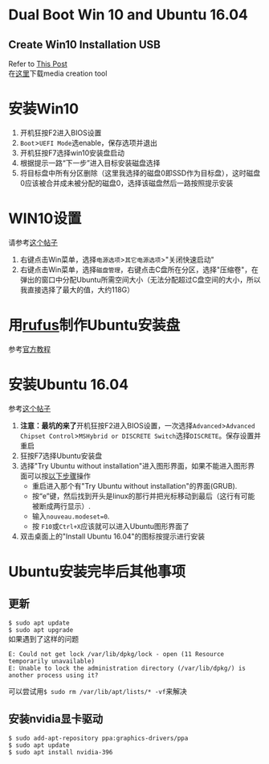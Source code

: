 # Dual Boot Win 10 and Ubuntu 16.04

## Create Win10 Installation USB
Refer to [This Post](https://answers.microsoft.com/en-us/windows/forum/windows_10-windows_install/clean-install-windows-10/1c426bdf-79b1-4d42-be93-17378d93e587) <br/>
在[这里](https://www.microsoft.com/en-us/software-download/windows10ISO)下载media creation tool

# 安装Win10
1. 开机狂按F2进入BIOS设置
2. `Boot`>`UEFI Mode`选enable，保存选项并退出
3. 开机狂按F7选择win10安装盘启动
4. 根据提示一路“下一步”进入目标安装磁盘选择
5. 将目标盘中所有分区删除（这里我选择的磁盘0即SSD作为目标盘），这时磁盘0应该被合并成未被分配的磁盘0，选择该磁盘然后一路按照提示安装

# WIN10设置
请参考[这个帖子](http://www.everydaylinuxuser.com/2015/11/how-to-install-ubuntu-linux-alongside.html)
1. 右键点击Win菜单，选择`电源选项`>`其它电源选项`>"关闭快速启动"
2. 右键点击Win菜单，选择`磁盘管理`，右键点击C盘所在分区，选择"压缩卷"，在弹出的窗口中分配Ubuntu所需空间大小（无法分配超过C盘空间的大小，所以我直接选择了最大的值，大约118G）

# 用[rufus](https://rufus.akeo.ie/)制作Ubuntu安装盘
参考[官方教程](https://tutorials.ubuntu.com/tutorial/tutorial-create-a-usb-stick-on-windows)
 
# 安装Ubuntu 16.04
参考[这个帖子](https://blog.csdn.net/qq_39105012/article/details/80427792)
1. **注意：最坑的来了**开机狂按F2进入BIOS设置，一次选择`Advanced`>`Advanced Chipset Control`>`MSHybrid or DISCRETE Switch`选择`DISCRETE`。保存设置并重启
2. 狂按F7选择Ubuntu安装盘
3. 选择"Try Ubuntu without installation"进入图形界面，如果不能进入图形界面可以按[以下步骤](https://askubuntu.com/questions/760934/graphics-issues-after-while-installing-ubuntu-16-04-16-10-with-nvidia-graphics)操作
    - 重启进入那个有"Try Ubuntu without installation"的界面(GRUB).
    - 按“e”键，然后找到开头是linux的那行并把光标移动到最后（这行有可能被断成两行显示）.
    - 输入`nouveau.modeset=0`.
    - 按 `F10`或`Ctrl+X`应该就可以进入Ubuntu图形界面了
4. 双击桌面上的"Install Ubuntu 16.04"的图标按提示进行安装

# Ubuntu安装完毕后其他事项
## 更新
`$ sudo apt update`<br/>
`$ sudo apt upgrade`<br/>
如果遇到了这样的问题
```
E: Could not get lock /var/lib/dpkg/lock - open (11 Resource temporarily unavailable)
E: Unable to lock the administration directory (/var/lib/dpkg/) is another process using it?  
```
可以尝试用`$ sudo rm /var/lib/apt/lists/* -vf`来解决
## 安装nvidia显卡驱动
`$ sudo add-apt-repository ppa:graphics-drivers/ppa`<br/>
`$ sudo apt update`<br/>
`$ sudo apt install nvidia-396`<br/>
